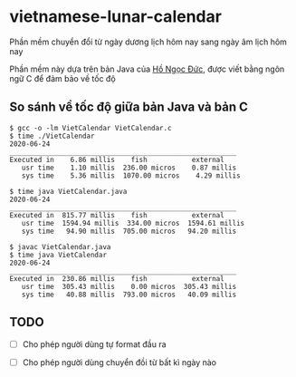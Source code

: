 # vietnamese-lunar-calendar
Phần mềm chuyển đổi từ ngày dương lịch hôm nay sang ngày âm lịch hôm nay

Phần mềm này dựa trên bản Java của [Hồ Ngọc Đức](http://www.informatik.uni-leipzig.de/~duc/), được viết bằng ngôn ngữ C để đảm bảo về tốc độ

## So sánh về tốc độ giữa bản Java và bản C
```
$ gcc -o -lm VietCalendar VietCalendar.c
$ time ./VietCalendar
2020-06-24
________________________________________________________
Executed in    6.86 millis    fish           external
   usr time    1.10 millis  236.00 micros    0.87 millis
   sys time    5.36 millis  1070.00 micros    4.29 millis

$ time java VietCalendar.java
2020-06-24
________________________________________________________
Executed in  815.77 millis    fish           external
   usr time  1594.94 millis  334.00 micros  1594.61 millis
   sys time   94.90 millis  705.00 micros   94.20 millis

$ javac VietCalendar.java
$ time java VietCalendar
2020-06-24
________________________________________________________
Executed in  230.86 millis    fish           external
   usr time  305.43 millis    0.00 micros  305.43 millis
   sys time   40.88 millis  793.00 micros   40.09 millis
```

## TODO
- [ ] Cho phép người dùng tự format đầu ra
- [ ] Cho phép người dùng chuyển đồi từ bất kì ngày nào

